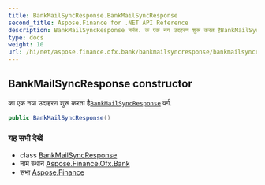 ```yaml
---
title: BankMailSyncResponse.BankMailSyncResponse
second_title: Aspose.Finance for .NET API Reference
description: BankMailSyncResponse नर्मत. क एक नय उदहरण शुरू करत हैBankMailSyncResponse वर्ग.
type: docs
weight: 10
url: /hi/net/aspose.finance.ofx.bank/bankmailsyncresponse/bankmailsyncresponse/
---
```

## BankMailSyncResponse constructor

का एक नया उदाहरण शुरू करता है[`BankMailSyncResponse`](../) वर्ग.

```csharp
public BankMailSyncResponse()
```

### यह सभी देखें

* class [BankMailSyncResponse](../)
* नाम स्थान [Aspose.Finance.Ofx.Bank](../../bankmailsyncresponse/)
* सभा [Aspose.Finance](../../../)


